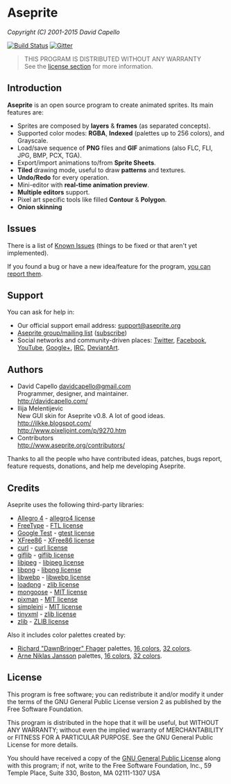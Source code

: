 # Aseprite
*Copyright (C) 2001-2015 David Capello*

[![Build Status](https://travis-ci.org/aseprite/aseprite.svg)](https://travis-ci.org/aseprite/aseprite)
[![Gitter](https://badges.gitter.im/Join%20Chat.svg)](https://gitter.im/aseprite/aseprite?utm_source=badge&utm_medium=badge&utm_campaign=pr-badge&utm_content=badge)

> THIS PROGRAM IS DISTRIBUTED WITHOUT ANY WARRANTY<br/>
> See the [license section](#license) for more information.

## Introduction

**Aseprite** is an open source program to create animated sprites.
Its main features are:

* Sprites are composed by **layers** &amp; **frames** (as separated concepts).
* Supported color modes: **RGBA**, **Indexed** (palettes up to 256
  colors), and Grayscale.
* Load/save sequence of **PNG** files and **GIF** animations (also
  FLC, FLI, JPG, BMP, PCX, TGA).
* Export/import animations to/from **Sprite Sheets**.
* **Tiled** drawing mode, useful to draw **patterns** and textures.
* **Undo/Redo** for every operation.
* Mini-editor with **real-time animation preview**.
* **Multiple editors** support.
* Pixel art specific tools like filled **Contour** &amp; **Polygon**.
* **Onion skinning**

## Issues

There is a list of
[Known Issues](https://github.com/aseprite/aseprite/issues) (things
to be fixed or that aren't yet implemented).

If you found a bug or have a new idea/feature for the program,
[you can report them](https://github.com/aseprite/aseprite/issues/new).

## Support

You can ask for help in:

* Our official support email address: [support@aseprite.org](mailto:support@aseprite.org)
* [Aseprite group/mailing list](http://groups.google.com/group/aseprite-discuss) ([subscribe](mailto:aseprite-discuss+subscribe@googlegroups.com))
* Social networks and community-driven places:
  [Twitter](https://twitter.com/aseprite/),
  [Facebook](https://facebook.com/aseprite/),
  [YouTube](https://www.youtube.com/user/aseprite),
  [Google+](https://plus.google.com/+AsepriteOrg/posts),
  [IRC](http://webchat.freenode.net/?channels=aseprite),
  [DeviantArt](https://aseprite.deviantart.com/).

## Authors

* David Capello [davidcapello@gmail.com](mailto:davidcapello@gmail.com) <br />
  Programmer, designer, and maintainer. <br />
  http://davidcapello.com/
* Ilija Melentijevic <br />
  New GUI skin for Aseprite v0.8. A lot of good ideas. <br />
  http://ilkke.blogspot.com/ <br />
  http://www.pixeljoint.com/p/9270.htm
* Contributors <br />
  http://www.aseprite.org/contributors/

Thanks to all the people who have contributed ideas, patches, bugs
report, feature requests, donations, and help me developing Aseprite.

## Credits

Aseprite uses the following third-party libraries:

* [Allegro 4](http://alleg.sourceforge.net/) - [allegro4 license](https://github.com/aseprite/aseprite/tree/master/docs/licenses/allegro4-LICENSE.txt)
* [FreeType](http://www.freetype.org/) - [FTL license](https://github.com/aseprite/aseprite/tree/master/docs/licenses/FTL.txt)
* [Google Test](http://code.google.com/p/googletest/) - [gtest license](https://github.com/aseprite/aseprite/tree/master/docs/licenses/gtest-LICENSE.txt)
* [XFree86](http://www.x.org/) - [XFree86 license](https://github.com/aseprite/aseprite/tree/master/docs/licenses/XFree86-LICENSE.txt)
* [curl](http://curl.haxx.se/) - [curl license](https://github.com/aseprite/aseprite/tree/master/docs/licenses/curl-LICENSE.txt)
* [giflib](http://sourceforge.net/projects/giflib/) - [giflib license](https://github.com/aseprite/aseprite/tree/master/docs/licenses/giflib-LICENSE.txt)
* [libjpeg](http://www.ijg.org/) - [libjpeg license](https://github.com/aseprite/aseprite/tree/master/docs/licenses/libjpeg-LICENSE.txt)
* [libpng](http://www.libpng.org/pub/png/) - [libpng license](https://github.com/aseprite/aseprite/tree/master/docs/licenses/libpng-LICENSE.txt)
* [libwebp](https://developers.google.com/speed/webp/) - [libwebp license](https://chromium.googlesource.com/webm/libwebp/+/master/COPYING)
* [loadpng](http://tjaden.strangesoft.net/loadpng/) - [zlib license](https://github.com/aseprite/aseprite/tree/master/docs/licenses/ZLIB.txt)
* [mongoose](https://github.com/valenok/mongoose) - [MIT license](https://github.com/valenok/mongoose/blob/master/LICENSE)
* [pixman](http://www.pixman.org/) - [MIT license](http://cgit.freedesktop.org/pixman/plain/COPYING)
* [simpleini](https://github.com/aseprite/simpleini/) - [MIT license](https://github.com/aseprite/simpleini/blob/aseprite/LICENCE.txt)
* [tinyxml](http://www.sourceforge.net/projects/tinyxml) - [zlib license](https://github.com/aseprite/aseprite/tree/master/docs/licenses/ZLIB.txt)
* [zlib](http://www.gzip.org/zlib/) - [ZLIB license](https://github.com/aseprite/aseprite/tree/master/docs/licenses/ZLIB.txt)

Also it includes color palettes created by:

* [Richard "DawnBringer" Fhager](http://pixeljoint.com/p/23821.htm) palettes, [16 colors](http://pixeljoint.com/forum/forum_posts.asp?TID=12795),  [32 colors](http://pixeljoint.com/forum/forum_posts.asp?TID=16247).
* [Arne Niklas Jansson](http://androidarts.com/) palettes, [16 colors](http://androidarts.com/palette/16pal.htm), [32 colors](http://wayofthepixel.net/index.php?topic=15824.msg144494).

## License

This program is free software; you can redistribute it and/or modify
it under the terms of the GNU General Public License version 2 as
published by the Free Software Foundation.

This program is distributed in the hope that it will be useful, but
WITHOUT ANY WARRANTY; without even the implied warranty of
MERCHANTABILITY or FITNESS FOR A PARTICULAR PURPOSE.  See the GNU
General Public License for more details.

You should have received a copy of the [GNU General Public License](docs/licenses/GPL.txt)
along with this program; if not, write to the Free Software
Foundation, Inc., 59 Temple Place, Suite 330, Boston, MA 02111-1307
USA
